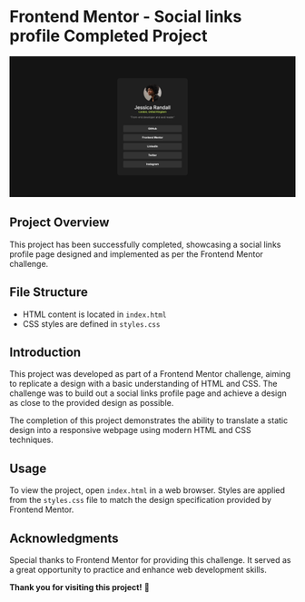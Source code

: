 # Frontend Mentor - Social links profile Completed Project

![Completed project screenshot](./design/completed-project.jpg)

## Project Overview

This project has been successfully completed, showcasing a social links profile page designed and implemented as per the Frontend Mentor challenge. 

## File Structure

- HTML content is located in `index.html`
- CSS styles are defined in `styles.css`

## Introduction

This project was developed as part of a Frontend Mentor challenge, aiming to replicate a design with a basic understanding of HTML and CSS. The challenge was to build out a social links profile page and achieve a design as close to the provided design as possible.

The completion of this project demonstrates the ability to translate a static design into a responsive webpage using modern HTML and CSS techniques.

## Usage

To view the project, open `index.html` in a web browser. Styles are applied from the `styles.css` file to match the design specification provided by Frontend Mentor.

## Acknowledgments

Special thanks to Frontend Mentor for providing this challenge. It served as a great opportunity to practice and enhance web development skills.

**Thank you for visiting this project!** 🚀
